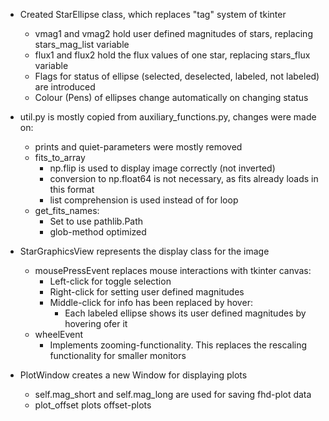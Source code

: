 - Created StarEllipse class, which replaces "tag" system of tkinter
  - vmag1 and vmag2 hold user defined magnitudes of stars, replacing stars_mag_list variable
  - flux1 and flux2 hold the flux values of one star, replacing stars_flux variable
  - Flags for status of ellipse (selected, deselected, labeled, not labeled) are introduced
  - Colour (Pens) of ellipses change automatically on changing status

- util.py is mostly copied from auxiliary_functions.py, changes were made on:
  - prints and quiet-parameters were mostly removed
  - fits_to_array
    - np.flip is used to display image correctly (not inverted)
    - conversion to np.float64 is not necessary, as fits already loads in this format
    - list comprehension is used instead of for loop
  - get_fits_names:
    - Set to use pathlib.Path
    - glob-method optimized

- StarGraphicsView represents the display class for the image
  - mousePressEvent replaces mouse interactions with tkinter canvas:
    - Left-click for toggle selection
    - Right-click for setting user defined magnitudes
    - Middle-click for info has been replaced by hover:
      - Each labeled ellipse shows its user defined magnitudes by hovering ofer it
  - wheelEvent
    - Implements zooming-functionality. This replaces the rescaling functionality for smaller monitors

- PlotWindow creates a new Window for displaying plots
  - self.mag_short and self.mag_long are used for saving fhd-plot data
  - plot_offset plots offset-plots